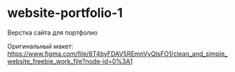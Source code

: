 # website-portfolio-1
Верстка сайта для портфолио

Оригинальный макет: https://www.figma.com/file/8T4byFDAV5REmnVyQlsFO1/clean_and_simple_website_freebie_work_file?node-id=0%3A1
